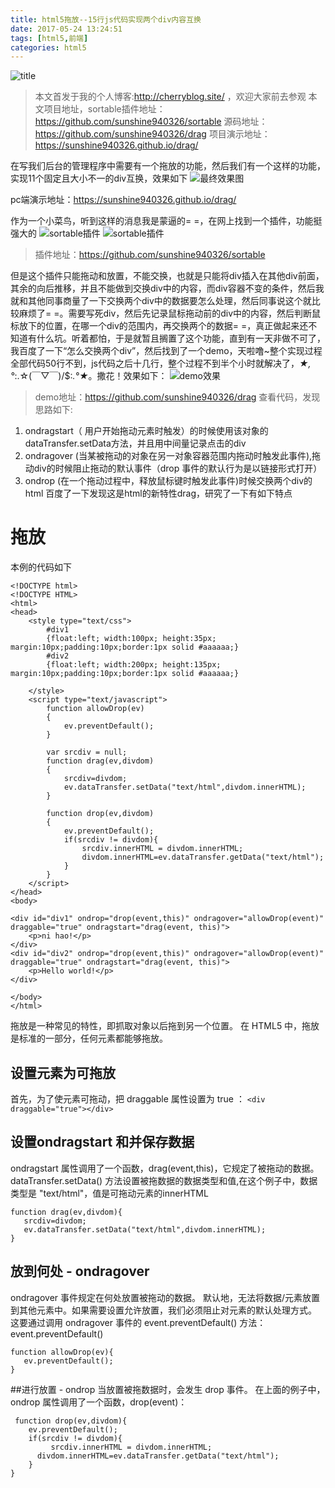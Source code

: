 ```yaml
---
title: html5拖放--15行js代码实现两个div内容互换
date: 2017-05-24 13:24:51
tags: [html5,前端] 
categories: html5
---
```

![title](http://img.blog.csdn.net/20170810184000297?watermark/2/text/aHR0cDovL2Jsb2cuY3Nkbi5uZXQvc3Vuc2hpbmU5NDAzMjY=/font/5a6L5L2T/fontsize/400/fill/I0JBQkFCMA==/dissolve/70/gravity/SouthEast)

<!--more-->
> 本文首发于我的个人博客:http://cherryblog.site/ ，欢迎大家前去参观
> 本文项目地址，sortable插件地址：https://github.com/sunshine940326/sortable
> 源码地址：https://github.com/sunshine940326/drag
> 项目演示地址：https://sunshine940326.github.io/drag/

 在写我们后台的管理程序中需要有一个拖放的功能，然后我们有一个这样的功能，实现11个固定且大小不一的div互换，效果如下
![最终效果图](https://user-gold-cdn.xitu.io/2017/5/24/c9919143af8ac22486c3fb9fcfd5b981)

pc端演示地址：https://sunshine940326.github.io/drag/

作为一个小菜鸟，听到这样的消息我是蒙逼的= =，在网上找到一个插件，功能挺强大的
![sortable插件](https://user-gold-cdn.xitu.io/2017/5/24/0c1b872fd140ad1053ec1a7f0b03fa75)
![sortable插件](https://user-gold-cdn.xitu.io/2017/5/24/3b43ace9a1ed0d25d21a9e694604c71f)
> 插件地址：https://github.com/sunshine940326/sortable

但是这个插件只能拖动和放置，不能交换，也就是只能将div插入在其他div前面，其余的向后推移，并且不能做到交换div中的内容，而div容器不变的条件，然后我就和其他同事商量了一下交换两个div中的数据要怎么处理，然后同事说这个就比较麻烦了= =。需要写死div，然后先记录鼠标拖动前的div中的内容，然后判断鼠标放下的位置，在哪一个div的范围内，再交换两个的数据= =，真正做起来还不知道有什么坑。听着都怕，于是就暂且搁置了这个功能，直到有一天非做不可了，我百度了一下“怎么交换两个div”，然后找到了一个demo，天啦噜~整个实现过程全部代码50行不到，js代码之后十几行，整个过程不到半个小时就解决了，*★,°*:.☆\(￣▽￣)/$:*.°★*。撒花！效果如下：
![demo效果](https://user-gold-cdn.xitu.io/2017/5/24/e214bb0885534cf1b13f15cb563563e3)
> demo地址：https://github.com/sunshine940326/drag
查看代码，发现思路如下:

 1. ondragstart（ 用户开始拖动元素时触发）的时候使用该对象的dataTransfer.setData方法，并且用中间量记录点击的div
 2. ondragover (当某被拖动的对象在另一对象容器范围内拖动时触发此事件),拖动div的时候阻止拖动的默认事件（drop 事件的默认行为是以链接形式打开）
 3. ondrop (在一个拖动过程中，释放鼠标键时触发此事件)时候交换两个div的html
 百度了一下发现这是html的新特性drag，研究了一下有如下特点
# 拖放
本例的代码如下
```
<!DOCTYPE html>
<!DOCTYPE HTML>
<html>
<head>
    <style type="text/css">
        #div1
        {float:left; width:100px; height:35px; margin:10px;padding:10px;border:1px solid #aaaaaa;}
        #div2
        {float:left; width:200px; height:135px; margin:10px;padding:10px;border:1px solid #aaaaaa;}

    </style>
    <script type="text/javascript">
        function allowDrop(ev)
        {
            ev.preventDefault();
        }

        var srcdiv = null;
        function drag(ev,divdom)
        {
            srcdiv=divdom;
            ev.dataTransfer.setData("text/html",divdom.innerHTML);
        }

        function drop(ev,divdom)
        {
            ev.preventDefault();
            if(srcdiv != divdom){
                srcdiv.innerHTML = divdom.innerHTML;
                divdom.innerHTML=ev.dataTransfer.getData("text/html");
            }
        }
    </script>
</head>
<body>

<div id="div1" ondrop="drop(event,this)" ondragover="allowDrop(event)" draggable="true" ondragstart="drag(event, this)">
    <p>ni hao!</p>
</div>
<div id="div2" ondrop="drop(event,this)" ondragover="allowDrop(event)" draggable="true" ondragstart="drag(event, this)">
    <p>Hello world!</p>
</div>

</body>
</html>
```
拖放是一种常见的特性，即抓取对象以后拖到另一个位置。
在 HTML5 中，拖放是标准的一部分，任何元素都能够拖放。
## 设置元素为可拖放
首先，为了使元素可拖动，把 draggable 属性设置为 true ：
`<div draggable="true"></div>`
## 设置ondragstart 和并保存数据
ondragstart 属性调用了一个函数，drag(event,this)，它规定了被拖动的数据。dataTransfer.setData() 方法设置被拖数据的数据类型和值,在这个例子中，数据类型是 "text/html"，值是可拖动元素的innerHTML
```
function drag(ev,divdom){
   srcdiv=divdom;
   ev.dataTransfer.setData("text/html",divdom.innerHTML);
}
```
## 放到何处 - ondragover
ondragover 事件规定在何处放置被拖动的数据。
默认地，无法将数据/元素放置到其他元素中。如果需要设置允许放置，我们必须阻止对元素的默认处理方式。
这要通过调用 ondragover 事件的 event.preventDefault() 方法：
event.preventDefault()
```
function allowDrop(ev){
   ev.preventDefault();
}
``` 
##进行放置 - ondrop
当放置被拖数据时，会发生 drop 事件。
在上面的例子中，ondrop 属性调用了一个函数，drop(event)：
```
 function drop(ev,divdom){
    ev.preventDefault();
    if(srcdiv != divdom){
         srcdiv.innerHTML = divdom.innerHTML;
      divdom.innerHTML=ev.dataTransfer.getData("text/html");
    }
}
``` 
 

 
 